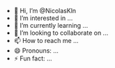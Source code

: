 - 👋 Hi, I’m @NicolasKln
- 👀 I’m interested in ...
- 🌱 I’m currently learning ...
- 💞️ I’m looking to collaborate on ...
- 📫 How to reach me ...
- 😄 Pronouns: ...
- ⚡ Fun fact: ...

<!---
NicolasKln/NicolasKln is a ✨ special ✨ repository because its `README.md` (this file) appears on your GitHub profile.
You can click the Preview link to take a look at your changes.
--->
